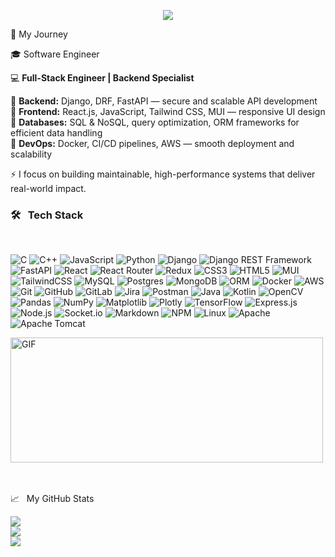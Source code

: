 
<p align="center">
  <a href="https://github.com/DenverCoder1/readme-typing-svg">
    <img src="https://readme-typing-svg.herokuapp.com?lines=Welcome+to+my+digital+playground!;Hello%2C+I'm+Haider%2C+a+Dynamic+Software+Engineer;&center=true&width=600&height=50">
  </a>
</p>








🚀 My Journey

🎓 Software Engineer




💻 **Full-Stack Engineer | Backend Specialist**

🔹 **Backend:** Django, DRF, FastAPI — secure and scalable API development  
🔹 **Frontend:** React.js, JavaScript, Tailwind CSS, MUI — responsive UI design  
🔹 **Databases:** SQL & NoSQL, query optimization, ORM frameworks for efficient data handling  
🔹 **DevOps:** Docker, CI/CD pipelines, AWS — smooth deployment and scalability  

⚡ I focus on building maintainable, high-performance systems that deliver real-world impact.






### 🛠 &nbsp; Tech Stack  
<br>





<p align="left">  

  <!-- Core Languages -->
  <img src="https://img.shields.io/badge/c-%2300599C.svg?style=flat&logo=c&logoColor=white" alt="C">
  <img src="https://img.shields.io/badge/c++-%2300599C.svg?style=flat&logo=c%2B%2B&logoColor=white" alt="C++">
  <img src="https://img.shields.io/badge/javascript-%23323330.svg?style=flat&logo=javascript&logoColor=%23F7DF1E" alt="JavaScript">
  <img src="https://img.shields.io/badge/python-3670A0?style=flat&logo=python&logoColor=ffdd54" alt="Python">

  <!-- Backend Frameworks (Prioritized) -->
  <img src="https://img.shields.io/badge/django-%23092E20.svg?style=flat&logo=django&logoColor=white" alt="Django">
  <img src="https://img.shields.io/badge/Django%20REST-ff1709?style=flat&logo=django&logoColor=white&labelColor=gray" alt="Django REST Framework">
  <img src="https://img.shields.io/badge/fastapi-109989?style=flat&logo=fastapi&logoColor=white" alt="FastAPI">

  <!-- Frontend -->
  <img src="https://img.shields.io/badge/react-%2320232a.svg?style=flat&logo=react&logoColor=%2361DAFB" alt="React">
  <img src="https://img.shields.io/badge/React_Router-CA4245?style=flat&logo=react-router&logoColor=white" alt="React Router">
  <img src="https://img.shields.io/badge/redux-%23593d88.svg?style=flat&logo=redux&logoColor=white" alt="Redux">
  <img src="https://img.shields.io/badge/css3-%231572B6.svg?style=flat&logo=css3&logoColor=white" alt="CSS3">
  <img src="https://img.shields.io/badge/html5-%23E34F26.svg?style=flat&logo=html5&logoColor=white" alt="HTML5">
  <img src="https://img.shields.io/badge/MUI-%230081CB.svg?style=flat&logo=material-ui&logoColor=white" alt="MUI">
  <img src="https://img.shields.io/badge/tailwindcss-%2338B2AC.svg?style=flat&logo=tailwind-css&logoColor=white" alt="TailwindCSS">

  <!-- Databases & ORM -->
  <img src="https://img.shields.io/badge/mysql-%2300f.svg?style=flat&logo=mysql&logoColor=white" alt="MySQL">
  <img src="https://img.shields.io/badge/postgres-%23316192.svg?style=flat&logo=postgresql&logoColor=white" alt="Postgres">
  <img src="https://img.shields.io/badge/MongoDB-%234ea94b.svg?style=flat&logo=mongodb&logoColor=white" alt="MongoDB">
  <img src="https://img.shields.io/badge/ORM-%230072C6.svg?style=flat&logo=databricks&logoColor=white" alt="ORM">

  <!-- DevOps & Tools -->
  <img src="https://img.shields.io/badge/docker-%230db7ed.svg?style=flat&logo=docker&logoColor=white" alt="Docker">
  <img src="https://img.shields.io/badge/AWS-%23FF9900.svg?style=flat&logo=amazon-aws&logoColor=white" alt="AWS"/>
  <img src="https://img.shields.io/badge/git-%23F05033.svg?style=flat&logo=git&logoColor=white" alt="Git"/>
  <img src="https://img.shields.io/badge/github-%23121011.svg?style=flat&logo=github&logoColor=white" alt="GitHub"/>
  <img src="https://img.shields.io/badge/gitlab-%23181717.svg?style=flat&logo=gitlab&logoColor=white" alt="GitLab"/>
  <img src="https://img.shields.io/badge/jira-%230A0FFF.svg?style=flat&logo=jira&logoColor=white" alt="Jira">
  <img src="https://img.shields.io/badge/Postman-FF6C37?style=flat&logo=postman&logoColor=white" alt="Postman">

  <!-- Other Languages -->
  <img src="https://img.shields.io/badge/java-%23ED8B00.svg?style=flat&logo=openjdk&logoColor=white" alt="Java">
  <img src="https://img.shields.io/badge/kotlin-%237F52FF.svg?style=flat&logo=kotlin&logoColor=white" alt="Kotlin"/>

  <!-- Data & AI -->
  <img src="https://img.shields.io/badge/opencv-%23white.svg?style=flat&logo=opencv&logoColor=white" alt="OpenCV"/>
  <img src="https://img.shields.io/badge/pandas-%23150458.svg?style=flat&logo=pandas&logoColor=white" alt="Pandas">
  <img src="https://img.shields.io/badge/numpy-%23013243.svg?style=flat&logo=numpy&logoColor=white" alt="NumPy">
  <img src="https://img.shields.io/badge/Matplotlib-%23ffffff.svg?style=flat&logo=Matplotlib&logoColor=black" alt="Matplotlib">
  <img src="https://img.shields.io/badge/Plotly-%233F4F75.svg?style=flat&logo=plotly&logoColor=white" alt="Plotly">
  <img src="https://img.shields.io/badge/TensorFlow-%23FF6F00.svg?style=flat&logo=TensorFlow&logoColor=white" alt="TensorFlow">

  <!-- Other Tech -->
  <img src="https://img.shields.io/badge/express.js-%23404d59.svg?style=flat&logo=express&logoColor=%2361DAFB" alt="Express.js">
  <img src="https://img.shields.io/badge/node.js-6DA55F?style=flat&logo=node.js&logoColor=white" alt="Node.js">
  <img src="https://img.shields.io/badge/Socket.io-black?style=flat&logo=socket.io&badgeColor=010101" alt="Socket.io">
  <img src="https://img.shields.io/badge/markdown-%23000000.svg?style=flat&logo=markdown&logoColor=white" alt="Markdown">
  <img src="https://img.shields.io/badge/NPM-%23000000.svg?style=flat&logo=npm&logoColor=white" alt="NPM">
  <img src="https://img.shields.io/badge/Linux-FCC624?style=flat&logo=linux&logoColor=black" alt="Linux">
  <img src="https://img.shields.io/badge/apache-%23D42029.svg?style=flat&logo=apache&logoColor=white" alt="Apache"/>
  <img src="https://img.shields.io/badge/apache%20tomcat-%23F8DC75.svg?style=flat&logo=apache-tomcat&logoColor=black" alt="Apache Tomcat"/>

</p>






<p align="left">
  <img   alt="GIF" src="https://media.giphy.com/media/26tn33aiTi1jkl6H6/giphy.gif?raw=true" width="500" height="200" />
</p>
<br>
<br>
  
  
 
  <div>
  <div> </div>
📈 &nbsp; My GitHub Stats
</div> 

![](https://github-readme-stats.vercel.app/api?username=haiderali780&theme=radical&hide_border=false&include_all_commits=true&count_private=true)<br/>
![](https://github-readme-streak-stats.herokuapp.com/?user=haiderali780&theme=radical&hide_border=false)<br/>
![](https://github-readme-stats.vercel.app/api/top-langs/?username=haiderali780&theme=radical&hide_border=false&include_all_commits=true&count_private=true&layout=compact)



  





